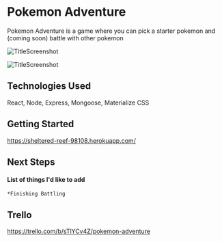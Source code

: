 # Pokemon Adventure
Pokemon Adventure is a game where you can pick a starter pokemon and (coming soon) battle with other pokemon


![TitleScreenshot](https://i.imgur.com/fFnMm4I.png)

![TitleScreenshot](https://i.imgur.com/IGp39dh.png)



## Technologies Used
React, Node, Express, Mongoose, Materialize CSS

## Getting Started
<https://sheltered-reef-98108.herokuapp.com/>

## Next Steps
#### List of things I'd like to add
	*Finishing Battling

## Trello
<https://trello.com/b/sTlYCv4Z/pokemon-adventure>
